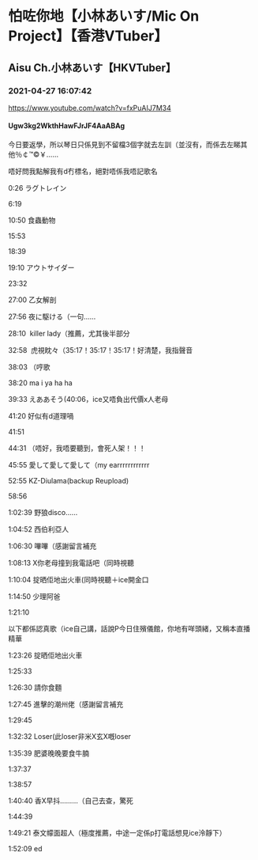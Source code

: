 # 怕咗你地【小林あいす/Mic On Project】【香港VTuber】
## Aisu Ch.小林あいす【HKVTuber】
### 2021-04-27 16:07:42
https://www.youtube.com/watch?v=fxPuAIJ7M34
#### Ugw3kg2WkthHawFJrJF4AaABAg
今日要返學，所以琴日只係見到不留檔3個字就去左訓（並沒有，而係去左睇其他％￠™©￥……

唔好問我點解我有d冇標名，絕對唔係我唔記歌名

0:26 ラグトレイン

6:19

10:50 食蟲動物

15:53

18:39

19:10 アウトサイダー

23:32

27:00 乙女解剖

27:56 夜に駆ける（一句……

28:10  killer lady（推薦，尤其後半部分

32:58  虎視眈々（35:17！35:17！35:17！好清楚，我指聲音

38:03 （哼歌

38:20 ma i ya ha ha

39:33 えああそう(40:06，ice又唔負出代價x人老母

41:20 好似有d道理喎

41:51

44:31 （唔好，我唔要聽到，會死人架！！！

45:55 愛して愛して愛して（my earrrrrrrrrrrr

52:55 KZ-Diulama(backup Reupload)

58:56

1:02:39 野狼disco……

1:04:52 西伯利亞人

1:06:30 嗶嗶（感謝留言補充

1:08:13 X你老母撞到我電話吧（同時視聽

1:10:04 掟晒佢地出火車(同時視聽＋ice開金口

1:14:50 少理阿爸

1:21:10

以下都係認真歌（ice自己講，話說P今日住殯儀館，你地有咩頭緒，又稱本直播精華

1:23:26 掟晒佢地出火車

1:25:33

1:26:30 請你食麵

1:27:45 進擊的潮州佬（感謝留言補充

1:29:45

1:32:32 Loser(此loser非米X玄X嘅loser

1:35:39 肥婆晚晚要食牛腩

1:37:37

1:38:57 

1:40:40 香X早抖………（自己去查，驚死

1:44:39

1:49:21 泰文幪面超人（極度推薦，中途一定係p打電話想見ice泠靜下）

1:52:09 ed


